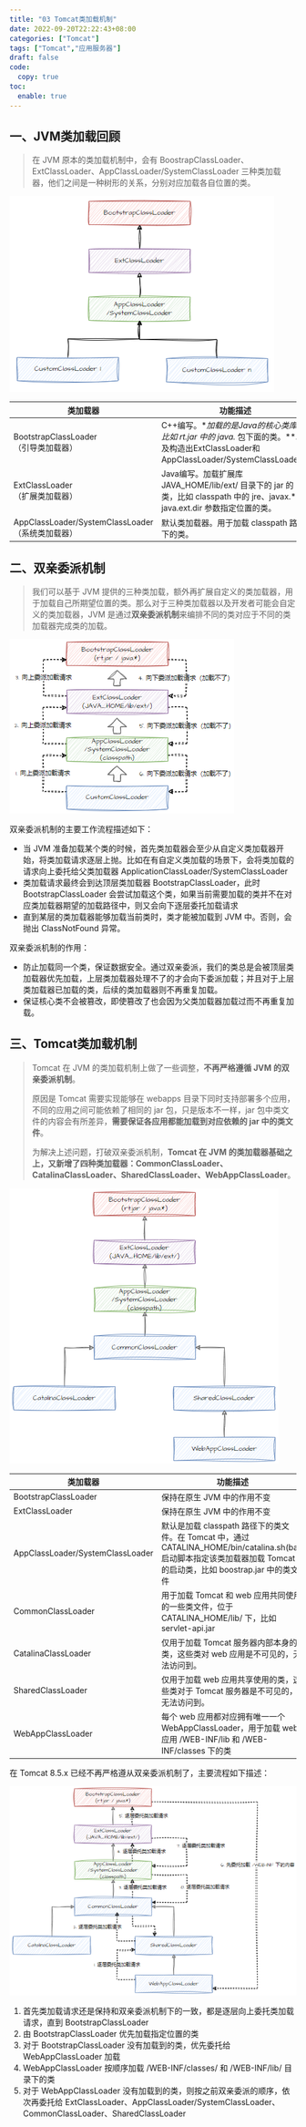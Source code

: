 ```yaml
---
title: "03 Tomcat类加载机制"
date: 2022-09-20T22:22:43+08:00
categories: ["Tomcat"]
tags: ["Tomcat","应用服务器"]
draft: false
code:
  copy: true
toc:
  enable: true
---
```


## 一、JVM类加载回顾

> 在 JVM 原本的类加载机制中，会有 BoostrapClassLoader、ExtClassLoader、AppClassLoader/SystemClassLoader 三种类加载器，他们之间是一种树形的关系，分别对应加载各自位置的类。

![image-20240428215739785](../images/image-20240428215739785.png)

| 类加载器                                               | 功能描述                                                     |
| ------------------------------------------------------ | ------------------------------------------------------------ |
| BootstrapClassLoader<br />（引导类加载器）             | C++编写。**加载的是Java的核心类库，比如 rt.jar 中的 java.* 包下面的类。**以及构造出ExtClassLoader和AppClassLoader/SystemClassLoader。 |
| ExtClassLoader<br />（扩展类加载器）                   | Java编写。加载扩展库 JAVA_HOME/lib/ext/ 目录下的 jar 的类，比如 classpath 中的 jre、javax.* 或 java.ext.dir 参数指定位置的类。 |
| AppClassLoader/SystemClassLoader<br />（系统类加载器） | 默认类加载器。用于加载 classpath 路径下的类。                |

## 二、双亲委派机制

> 我们可以基于 JVM 提供的三种类加载，额外再扩展自定义的类加载器，用于加载自己所期望位置的类。那么对于三种类加载器以及开发者可能会自定义的类加载器，JVM 是通过**双亲委派机制**来编排不同的类对应于不同的类加载器完成类的加载。

![image-20240428220640222](../images/image-20240428220640222.png)

双亲委派机制的主要工作流程描述如下：

- 当 JVM 准备加载某个类的时候，首先类加载器会至少从自定义类加载器开始，将类加载请求逐层上抛。比如在有自定义类加载的场景下，会将类加载的请求向上委托给父类加载器 ApplicationClassLoader/SystemClassLoader
- 类加载请求最终会到达顶层类加载器 BootstrapClassLoader，此时 BootstrapClassLoader 会尝试加载这个类，如果当前需要加载的类并不在对应类加载器期望的加载路径中，则又会向下逐层委托加载请求
- 直到某层的类加载器能够加载当前类时，类才能被加载到 JVM 中。否则，会抛出 ClassNotFound 异常。

双亲委派机制的作用：

- 防止加载同一个类，保证数据安全。通过双亲委派，我们的类总是会被顶层类加载器优先加载，上层类加载器处理不了的才会向下委派加载；并且对于上层类加载器已加载的类，后续的类加载器则不再重复加载。
- 保证核心类不会被篡改，即使篡改了也会因为父类加载器加载过而不再重复加载。

## 三、Tomcat类加载机制

> Tomcat 在 JVM 的类加载机制上做了一些调整，**不再严格遵循 JVM 的双亲委派机制**。
>
> 原因是 Tomcat 需要实现能够在 webapps 目录下同时支持部署多个应用，不同的应用之间可能依赖了相同的 jar 包，只是版本不一样，jar 包中类文件的内容会有所差异，**需要保证各应用都能加载到对应依赖的 jar 中的类文件**。
>
> 为解决上述问题，打破双亲委派机制，**Tomcat 在 JVM 的类加载器基础之上，又新增了四种类加载器：CommonClassLoader、CatalinaClassLoader、SharedClassLoader、WebAppClassLoader**。

![image-20240429121035425](../images/image-20240429121035425.png)

| 类加载器                         | 功能描述                                                     |
| -------------------------------- | ------------------------------------------------------------ |
| BootstrapClassLoader             | 保持在原生 JVM 中的作用不变                                  |
| ExtClassLoader                   | 保持在原生 JVM 中的作用不变                                  |
| AppClassLoader/SystemClassLoader | 默认是加载 classpath 路径下的类文件。在 Tomcat 中，通过 CATALINA_HOME/bin/catalina.sh(bat) 启动脚本指定该类加载器加载 Tomcat 的启动类，比如 boostrap.jar 中的类文件 |
| CommonClassLoader                | 用于加载 Tomcat 和 web 应用共同使用的一些类文件，位于 CATALINA_HOME/lib/ 下，比如 servlet-api.jar |
| CatalinaClassLoader              | 仅用于加载 Tomcat 服务器内部本身的类，这些类对 web 应用是不可见的，无法访问到。 |
| SharedClassLoader                | 仅用于加载 web 应用共享使用的类，这些类对于 Tomcat 服务器是不可见的，无法访问到。 |
| WebAppClassLoader                | 每个 web 应用都对应拥有唯一一个 WebAppClassLoader，用于加载 web 应用 /WEB-INF/lib 和 /WEB-INF/classes 下的类 |

在 Tomcat 8.5.x 已经不再严格遵从双亲委派机制了，主要流程如下描述：

![image-20240429121702375](../images/image-20240429121702375.png)

1. 首先类加载请求还是保持和双亲委派机制下的一致，都是逐层向上委托类加载请求，直到 BootstrapClassLoader
2. 由 BootstrapClassLoader 优先加载指定位置的类
3. 对于 BootstrapClassLoader 没有加载到的类，优先委托给 WebAppClassLoader 加载
4. WebAppClassLoader 按顺序加载 /WEB-INF/classes/ 和 /WEB-INF/lib/ 目录下的类
5. 对于 WebAppClassLoader 没有加载到的类，则按之前双亲委派的顺序，依次再委托给 ExtClassLoader、AppClassLoader/SystemClassLoader、CommonClassLoader、SharedClassLoader
